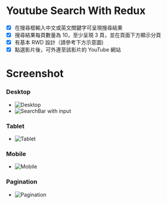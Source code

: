 # Youtube Search With Redux

-   [x] 在搜尋框輸入中文或英文關鍵字可呈現搜尋結果
-   [x] 搜尋結果每頁數量為 10，至少呈現 3 頁，並在頁面下方顯示分頁
-   [x] 有基本 RWD 設計（請參考下方示意圖)
-   [x] 點選影片後，可外連至該影片的 YouTube 網站

# Screenshot

### Desktop

-   ![Desktop](https://i.imgur.com/IMC1eyE.png)
-   ![SearchBar with input](https://i.imgur.com/rK48HCn.png)

### Tablet

-   ![Tablet](https://i.imgur.com/mJhug72.png)

### Mobile

-   ![Mobile](https://i.imgur.com/nuP79Gz.png)

### Pagination

-   ![Pagination](https://i.imgur.com/ZU8CZJs.png)
